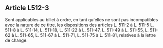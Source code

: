 Article L512-3
----
Sont applicables au billet à ordre, en tant qu'elles ne sont pas incompatibles
avec la nature de ce titre, les dispositions des articles L. 511-2 à L. 511-5 L.
511-8 à L. 511-14, L. 511-18, L. 511-22 à L. 511-47, L. 511-49 à L. 511-55, L.
511-62 à L. 511-65, L. 511-67 à L. 511-71, L. 511-75 à L. 511-81, relatives à la
lettre de change.
